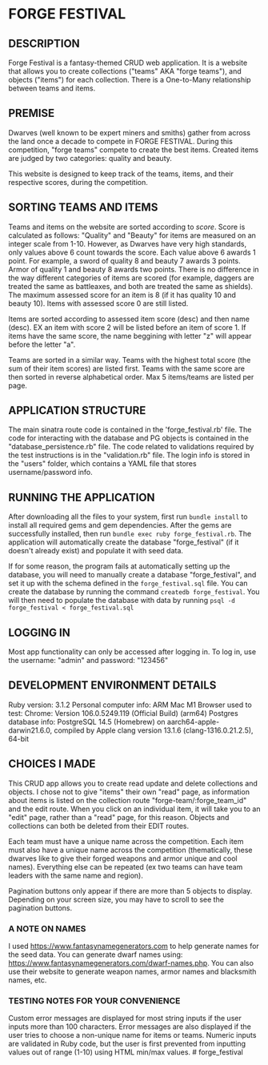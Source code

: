 # FORGE FESTIVAL #

## DESCRIPTION ##
Forge Festival is a fantasy-themed CRUD web application. It is a website that allows you to create collections ("teams" AKA "forge teams"), and objects ("items") for each collection. There is a One-to-Many relationship between teams and items. 

## PREMISE ##
Dwarves (well known to be expert miners and smiths) gather from across the land once a decade to compete in FORGE FESTIVAL. During this competition, "forge teams" compete to create the best items. Created items are judged by two categories: quality and beauty. 

This website is designed to keep track of the teams, items, and their respective scores, during the competition. 

## SORTING TEAMS AND ITEMS ##
Teams and items on the website are sorted according to *score*. Score is calculated as follows:
"Quality" and "Beauty" for items are measured on an integer scale from 1-10. However, as Dwarves have very high standards, only values above 6 count towards the score. Each value above 6 awards 1 point. For example, a sword of quality 8 and beauty 7 awards 3 points. Armor of quality 1 and beauty 8 awards two points. There is no difference in the way different categories of items are scored (for example, daggers are treated the same as battleaxes, and both are treated the same as shields). The maximum assessed score for an item is 8 (if it has quality 10 and beauty 10). Items with assessed score 0 are still listed.

Items are sorted according to assessed item score (desc) and then name (desc). EX an item with score 2 will be listed before an item of score 1. If items have the same score, the name beggining with letter "z" will appear before the letter "a".

Teams are sorted in a similar way. Teams with the highest total score (the sum of their item scores) are listed first. Teams with the same score are then sorted in reverse alphabetical order. Max 5 items/teams are listed per page. 

## APPLICATION STRUCTURE ##
The main sinatra route code is contained in the 'forge_festival.rb' file. The code for interacting with the database and PG objects is contained in the "database_persistence.rb" file. The code related to validations required by the test instructions is in the "validation.rb" file. The login info is stored in the "users" folder, which contains a YAML file that stores username/password info. 

## RUNNING THE APPLICATION ##
After downloading all the files to your system, first run `bundle install` to install all required gems and gem dependencies. After the gems are successfully installed, then run `bundle exec ruby forge_festival.rb`. The application will automatically create the database "forge_festival" (if it doesn't already exist) and populate it with seed data. 

If for some reason, the program fails at automatically setting up the database, you will need to manually create a database "forge_festival", and set it up with the schema defined in the `forge_festival.sql` file. You can create the database by running the command `createdb forge_festival`. You will then need to populate the database with data by running `psql -d forge_festival < forge_festival.sql`

## LOGGING IN ##
Most app functionality can only be accessed after logging in. To log in, use the username: "admin" and password: "123456"

## DEVELOPMENT ENVIRONMENT DETAILS ##
Ruby version: 3.1.2
Personal computer info: ARM Mac M1
Browser used to test: Chrome: Version 106.0.5249.119 (Official Build) (arm64)
Postgres database info: PostgreSQL 14.5 (Homebrew) on aarch64-apple-darwin21.6.0, compiled by Apple clang version 13.1.6 (clang-1316.0.21.2.5), 64-bit

## CHOICES I MADE ##
This CRUD app allows you to create read update and delete collections and objects. I chose not to give "items" their own "read" page, as information about items is listed on the collection route "forge-team/:forge_team_id" and the edit route. When you click on an individual item, it will take you to an "edit" page, rather than a "read" page, for this reason. Objects and collections can both be deleted from their EDIT routes. 

Each team must have a unique name across the competition. Each item must also have a unique name across the competition (thematically, these dwarves like to give their forged weapons and armor unique and cool names). Everything else can be repeated (ex two teams can have team leaders with the same name and region).

Pagination buttons only appear if there are more than 5 objects to display. Depending on your screen size, you may have to scroll to see the pagination buttons. 

### A NOTE ON NAMES ###
I used https://www.fantasynamegenerators.com to help generate names for the seed data. You can generate dwarf names using: https://www.fantasynamegenerators.com/dwarf-names.php. You can also use their website to generate weapon names, armor names and blacksmith names, etc. 

### TESTING NOTES FOR YOUR CONVENIENCE ###
Custom error messages are displayed for most string inputs if the user inputs more than 100 characters. Error messages are also displayed if the user tries to choose a non-unique name for items or teams.
Numeric inputs are validated in Ruby code, but the user is first prevented from inputting values out of range (1-10) using HTML min/max values. # forge_festival
